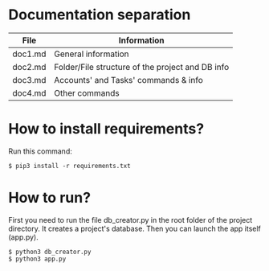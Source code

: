 # Documentation separation
| File    | Information                                      |
|---------|--------------------------------------------------|
| doc1.md | General information                              |
| doc2.md | Folder/File structure of the project and DB info |
| doc3.md | Accounts' and Tasks' commands & info             |
| doc4.md | Other commands                                   |

# How to install requirements?
Run this command:
```shell
$ pip3 install -r requirements.txt
```

# How to run?
First you need to run the file db_creator.py in the root folder of the project directory. It creates a project's database.
Then you can launch the app itself (app.py).

```shell
$ python3 db_creator.py
$ python3 app.py
```
